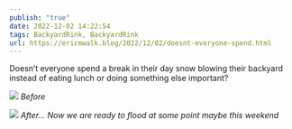 ```yaml
---
publish: "true"
date: 2022-12-02 14:22:54
tags: BackyardRink, BackyardRink
url: https://ericmwalk.blog/2022/12/02/doesnt-everyone-spend.html
---
```


Doesn’t everyone spend a break in their day snow blowing their backyard instead of eating lunch or doing something else important?

![](https://ericmwalk.blog/uploads/2022/40405912b7.jpg)
*Before*

![](https://ericmwalk.blog/uploads/2022/fe562088cc.jpg)
*After... Now we are ready to flood at some point maybe this weekend*
